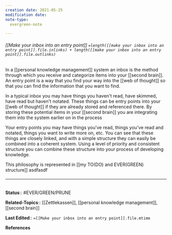 ```yaml
---
creation date: 2021-05-25
modification date: 
note-type: 
  evergreen-note

---
```


###### [[Make your inbox into an entry point]] `=length([[make your inbox into an entry point]].file.inlinks) + length([[make your inbox into an entry point]].file.outlinks)`

In a [[personal knowledge management]] system an inbox is the method through which you receive and categorize items into your [[second brain]]. An entry point is a way that you find your way into the [[web of thought]] so that you can find the information that you want to find. 

In a typical inbox you may have things you haven't read, have skimmed, have read but haven't notated. These things can be entry points into your [[web of thought]] if they are already stored and referenced there. By storing these potential items in your [[second brain]] you are integrating them into the system earlier on in the process

Your entry points you may have things you've read, things you've read and notated, things you want to write more on, etc. You can see that these things are closely linked, and with a simple structure they can easily be combined into a coherent system. Using a level of priority and consistent structure you can combine these structure into your process of developing knowledge. 

This philosophy is represented in [[my TO(DO) and EVER(GREEN) structure]]
asdfasdf
###### <hr class="footnote"/>
**Status**:: #EVER/GREEN/PRUNE   

**Related-Topics**:: [[Zettlekassen]], [[personal knowledge management]], [[second brain]] 
	
**Last Edited**:: `=[[Make your inbox into an entry point]].file.mtime`
	
**References**